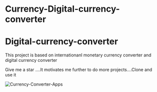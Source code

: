 # Currency-Digital-currency-converter

# Digital-currency-converter

This project is based on internationanl monetary currency converter and digital currency converter

Give me a star ....It motivates me further to do more projects....Clone and use it

![Currency-Converter-Apps](https://user-images.githubusercontent.com/66834895/152747483-8752212c-a8f0-4cba-8d6d-890cc861c88a.jpg)
